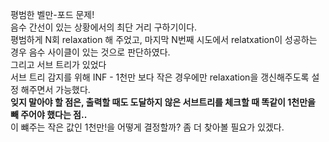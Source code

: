 평범한 벨만-포드 문제! <br>
음수 간선이 있는 상황에서의 최단 거리 구하기이다. <br>
평범하게 N회 relaxation 해 주었고, 마지막 N번째 시도에서 relatxation이 성공하는 경우 음수 사이클이 있는 것으로 판단하였다. <Br> 
그리고 서브 트리가 있었다 <Br>
서브 트리 감지를 위해 INF - 1천만 보다 작은 경우에만 relaxation을 갱신해주도록 설정 해주면서 가능했다. <Br>
**잊지 말아야 할 점은, 출력할 때도 도달하지 않은 서브트리를 체크할 때 똑같이 1천만을 빼 주어야 했다는 점..** <br>
이 뺴주는 작은 값인 1천만!을 어떻게 결정할까? 좀 더 찾아볼 필요가 있겠다. <Br>
